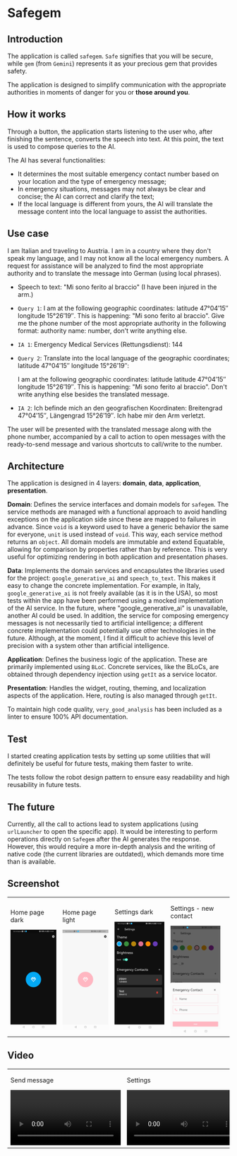 # Safegem

## Introduction

The application is called `safegem`. `Safe` signifies that you will be secure, while `gem` (from `Gemini`) represents it as your precious gem that provides safety.

The application is designed to simplify communication with the appropriate authorities in moments of danger for you or **those around you**.

## How it works

Through a button, the application starts listening to the user who, after finishing the sentence, converts the speech into text. At this point, the text is used to compose queries to the AI.

The AI has several functionalities:

- It determines the most suitable emergency contact number based on your location and the type of emergency message;
- In emergency situations, messages may not always be clear and concise; the AI can correct and clarify the text;
- If the local language is different from yours, the AI will translate the message content into the local language to assist the authorities.

## Use case

I am Italian and traveling to Austria. I am in a country where they don't speak my language, and I may not know all the local emergency numbers. A request for assistance will be analyzed to find the most appropriate authority and to translate the message into German (using local phrases).

- Speech to text: "Mi sono ferito al braccio" (I have been injured in the arm.)

- `Query 1`: I am at the following geographic coordinates: latitude 47°04′15″ longitude 15°26′19″. This is happening: "Mi sono ferito al braccio". Give me the phone number of the most appropriate authority in the following format: authority name: number, don't write anything else.

- `IA 1`: Emergency Medical Services (Rettungsdienst): 144

- `Query 2`: Translate into the local language of the geographic coordinates; latitude 47°04′15″ longitude 15°26′19″:

  I am at the following geographic coordinates: latitude latitude 47°04′15″ longitude 15°26′19″. This is happening: "Mi sono ferito al braccio". Don't write anything else besides the translated message.

- `IA 2`: Ich befinde mich an den geografischen Koordinaten: Breitengrad 47°04′15″, Längengrad 15°26′19″. Ich habe mir den Arm verletzt.

The user will be presented with the translated message along with the phone number, accompanied by a call to action to open messages with the ready-to-send message and various shortcuts to call/write to the number.

## Architecture

The application is designed in 4 layers: **domain**, **data**, **application**, **presentation**.

**Domain**: Defines the service interfaces and domain models for `safegem`. The service methods are managed with a functional approach to avoid handling exceptions on the application side since these are mapped to failures in advance. Since `void` is a keyword used to have a generic behavior the same for everyone, `unit` is used instead of `void`. This way, each service method returns an `object`. All domain models are immutable and extend Equatable, allowing for comparison by properties rather than by reference. This is very useful for optimizing rendering in both application and presentation phases.

**Data**: Implements the domain services and encapsulates the libraries used for the project: `google_generative_ai` and `speech_to_text`. This makes it easy to change the concrete implementation. For example, in Italy, `google_generative_ai` is not freely available (as it is in the USA), so most tests within the app have been performed using a mocked implementation of the AI service. In the future, where "google_generative_ai" is unavailable, another AI could be used. In addition, the service for composing emergency messages is not necessarily tied to artificial intelligence; a different concrete implementation could potentially use other technologies in the future. Although, at the moment, I find it difficult to achieve this level of precision with a system other than artificial intelligence.

**Application**: Defines the business logic of the application. These are primarily implemented using `BLoC`. Concrete services, like the BLoCs, are obtained through dependency injection using `getIt` as a service locator.

**Presentation**: Handles the widget, routing, theming, and localization aspects of the application. Here, routing is also managed through `getIt`.

To maintain high code quality, `very_good_analysis` has been included as a linter to ensure 100% API documentation.

## Test

I started creating application tests by setting up some utilities that will definitely be useful for future tests, making them faster to write.

The tests follow the robot design pattern to ensure easy readability and high reusability in future tests.

## The future

Currently, all the call to actions lead to system applications (using `urlLauncher` to open the specific app). It would be interesting to perform operations directly on `Safegem` after the AI generates the response. However, this would require a more in-depth analysis and the writing of native code (the current libraries are outdated), which demands more time than is available.

## Screenshot

|                                                                                                    |                                                                                                      |                                                                                                           |                                                                                                                           |     |
| -------------------------------------------------------------------------------------------------- | ---------------------------------------------------------------------------------------------------- | --------------------------------------------------------------------------------------------------------- | ------------------------------------------------------------------------------------------------------------------------- | --- |
| <div><p>Home page dark</p><img alt="home-dark" src="./screenshot/home_dark.jpg" width="200"></div> | <div><p>Home page light</p><img alt="home-light" src="./screenshot/home_light.jpg" width="200"><div> | <div> <p>Settings dark</p> <img alt="home-light" src="./screenshot/settings_dark.jpg" width="200"> </div> | <div> <p>Settings - new contact</p> <img alt="home-light" src="./screenshot/settings_new_contact.jpg" width="200"> </div> |


## Video

|                                                                                                                                              |                                                                                                                           |
| -------------------------------------------------------------------------------------------------------------------------------------------- | ------------------------------------------------------------------------------------------------------------------------- |
| <div><p>Send message</p> <video controls width="250"><source src="./screenshot/send_emergency_message.mp4" type="video/mp4" /></video></div> | <div><p>Settings</p><video controls width="250"><source src="./screenshot/settings.mp4" type="video/mp4" /></video></div> |
